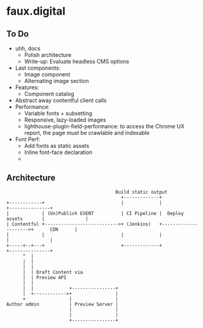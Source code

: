 # faux.digital

## To Do

- uhh, docs
  - Polish architecture
  - Write-up: Evaluate headless CMS options
- Last components:
  - Image component
  - Alternating image section
- Features:
  - Component catalog
- Abstract away contentful client calls
- Performance:
  - Variable fonts + subsetting
  - Responsive, lazy-loaded images
  - lighthouse-plugin-field-performance: to access the Chrome UX report, the page must be crawlable and indexable
- Font Perf:
  - Add fonts as static assets
  - Inline font-face declaration
  - <link rel="preload" as="font" href="" crossorigin>

## Architecture

```
                                        Build static output
                                          +-------------+
+------------+                            |             |                      +---------------+
|            | (Un)Publish EVENT          | CI Pipeline |  Deploy assets       |               |
| Contentful +--------------------------->+ (Jenkins)   +--------------------->+      CDN      |
|            |                            |             |                      |               |
+-----+--+---+                            +-------------+                      +---------------+
      ^  |
      |  |
      |  |
      |  | Draft Content via
      |  | Preview API
      |  |
      |  |             +----------------+
      |  +------------>+                |
      +                |                |
Author admin           | Preview Server |
                       |                |
                       |                |
                       +----------------+

```
